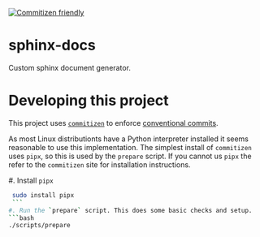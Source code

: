 [![Commitizen friendly](https://img.shields.io/badge/commitizen-friendly-brightgreen.svg)](https://commitizen-tools.github.io/commitizen/)


# sphinx-docs

Custom sphinx document generator.


# Developing this project

This project uses [`commitizen`](https://commitizen-tools.github.io/commitizen/) to enforce [conventional commits](https://www.conventionalcommits.org/).

As most Linux distributionts have a Python interpreter installed it seems reasonable to use this implementation. The simplest install of `commitizen` uses `pipx`, so this is used by the `prepare` script. If you cannot us `pipx` the refer to the `commitizen` site for installation instructions.

#. Install `pipx`
   ```bash
    sudo install pipx
    ```
#. Run the `prepare` script. This does some basic checks and setup.
   ```bash
   ./scripts/prepare
   ```
